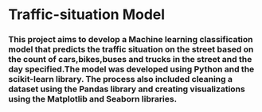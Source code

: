 # Traffic-situation Model
### This project aims to develop a Machine learning classification model that predicts the traffic situation on the street based on the count of cars,bikes,buses and trucks in the street and the day specified.The model was developed using Python and the scikit-learn library. The process also included cleaning a dataset using the Pandas library and creating visualizations using the Matplotlib and Seaborn libraries.
